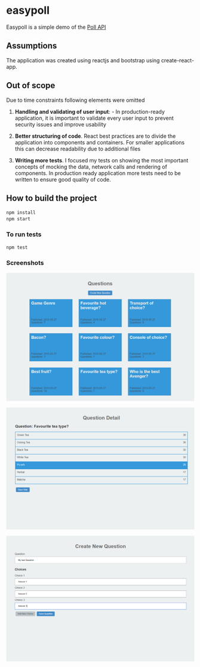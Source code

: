 # easypoll
Easypoll is a simple demo of the  [Poll API](http://docs.pollsapi.apiary.io/.)

## Assumptions
The application was created using reactjs and
bootstrap using create-react-app.

## Out of scope
Due to time constraints following elements were omitted

1. **Handling and validating of user input**: - In production-ready application, it is important to validate every user input to prevent security issues and improve usability

2. **Better structuring of code**. React best practices are to divide the application into components and containers. For smaller applications this can decrease readability due to additional files

3. **Writing more tests**. I focused my tests on showing the most important concepts of mocking the data, network calls and rendering of components. In production ready application more tests need to be written to ensure good quality of code.



## How to build the project

```javascript
npm install
npm start
```

### To run tests

```javascript
npm test
```

### Screenshots

![Question List](https://raw.githubusercontent.com/dml2448/easypoll/master/screenshots/questions.PNG "Question List")

![Question Detail](https://raw.githubusercontent.com/dml2448/easypoll/master/screenshots/question_detail.PNG "Question Detail")

![Create New Question](https://raw.githubusercontent.com/dml2448/easypoll/master/screenshots/new_question.PNG "Create New Question")




